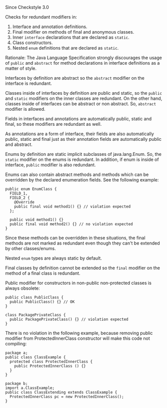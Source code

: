 Since Checkstyle 3.0

Checks for redundant modifiers in:

1.  Interface and annotation definitions.
2.  Final modifier on methods of final and anonymous classes.
3.  Inner `interface` declarations that are declared as `static`.
4.  Class constructors.
5.  Nested `enum` definitions that are declared as `static`.

Rationale: The Java Language Specification strongly discourages the usage of `public` and `abstract` for method declarations in interface definitions as a matter of style.

Interfaces by definition are abstract so the `abstract` modifier on the interface is redundant.

Classes inside of interfaces by definition are public and static, so the `public` and `static` modifiers on the inner classes are redundant. On the other hand, classes inside of interfaces can be abstract or non abstract. So, `abstract` modifier is allowed.

Fields in interfaces and annotations are automatically public, static and final, so these modifiers are redundant as well.

As annotations are a form of interface, their fields are also automatically public, static and final just as their annotation fields are automatically public and abstract.

Enums by definition are static implicit subclasses of java.lang.Enum<E>. So, the `static` modifier on the enums is redundant. In addition, if enum is inside of interface, `public` modifier is also redundant.

Enums can also contain abstract methods and methods which can be overridden by the declared enumeration fields. See the following example:

    public enum EnumClass {
      FIELD_1,
      FIELD_2 {
        @Override
        public final void method1() {} // violation expected
      };
    
      public void method1() {}
      public final void method2() {} // no violation expected
    }

Since these methods can be overridden in these situations, the final methods are not marked as redundant even though they can't be extended by other classes/enums.

Nested `enum` types are always static by default.

Final classes by definition cannot be extended so the `final` modifier on the method of a final class is redundant.

Public modifier for constructors in non-public non-protected classes is always obsolete:

    public class PublicClass {
      public PublicClass() {} // OK
    }
    
    class PackagePrivateClass {
      public PackagePrivateClass() {} // violation expected
    }

There is no violation in the following example, because removing public modifier from ProtectedInnerClass constructor will make this code not compiling:

    package a;
    public class ClassExample {
      protected class ProtectedInnerClass {
        public ProtectedInnerClass () {}
      }
    }
    
    package b;
    import a.ClassExample;
    public class ClassExtending extends ClassExample {
      ProtectedInnerClass pc = new ProtectedInnerClass();
    }